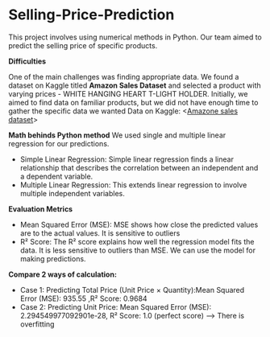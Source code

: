# Selling-Price-Prediction
This project involves using numerical methods in Python. Our team aimed to predict the selling price of specific products.

**Difficulties**

One of the main challenges was finding appropriate data. We found a dataset on Kaggle titled **Amazon Sales Dataset** and selected a product with varying prices - WHITE HANGING HEART T-LIGHT HOLDER. Initially, we aimed to find data on familiar products, but we did not have enough time to gather the specific data we wanted
Data on Kaggle: <[Amazone sales dataset](https://www.kaggle.com/code/mehakiftikhar/amazon-sales-dataset-eda/input)> 

**Math behinds Python method**
We used single and multiple linear regression for our predictions.
- Simple Linear Regression: Simple linear regression finds a linear relationship that describes the correlation between an independent and a dependent variable.
- Multiple Linear Regression: This extends linear regression to involve multiple independent variables.
  
**Evaluation Metrics**
- Mean Squared Error (MSE): MSE shows how close the predicted values are to the actual values. It is sensitive to outliers
- R² Score: The R² score explains how well the regression model fits the data. It is less sensitive to outliers than MSE. We can use the model for making predictions. 

**Compare 2 ways of calculation:**
- Case 1: Predicting Total Price (Unit Price × Quantity):Mean Squared Error (MSE): 935.55 ,R² Score: 0.9684
- Case 2: Predicting Unit Price:  Mean Squared Error (MSE): 2.294549977092901e-28, R² Score: 1.0 (perfect score) --> There is overfitting
